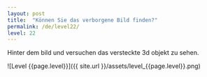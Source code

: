```yaml
---
layout: post
title:  "Können Sie das verborgene Bild finden?"
permalink: /de/level22/
level: 22
---
```

Hinter dem bild und versuchen das versteckte 3d objekt zu sehen.

![Level {{page.level}}]({{ site.url }}/assets/level_{{page.level}}.png)